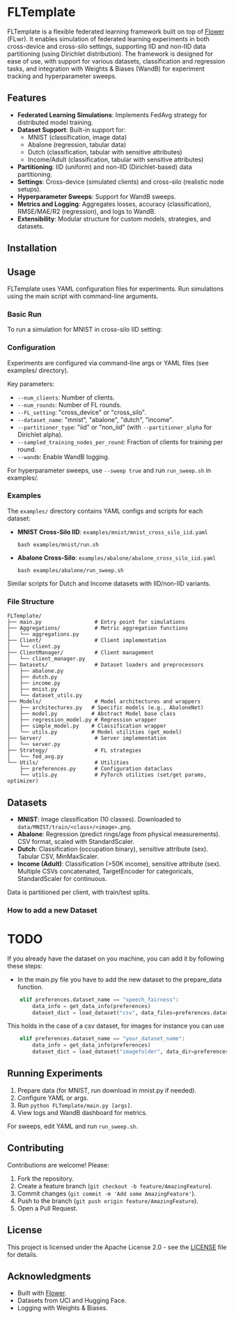 # FLTemplate

FLTemplate is a flexible federated learning framework built on top of [Flower](https://flower.ai/) (FLwr). It enables simulation of federated learning experiments in both cross-device and cross-silo settings, supporting IID and non-IID data partitioning (using Dirichlet distribution). The framework is designed for ease of use, with support for various datasets, classification and regression tasks, and integration with Weights & Biases (WandB) for experiment tracking and hyperparameter sweeps.

## Features

- **Federated Learning Simulations**: Implements FedAvg strategy for distributed model training.
- **Dataset Support**: Built-in support for:
  - MNIST (classification, image data)
  - Abalone (regression, tabular data)
  - Dutch (classification, tabular with sensitive attributes)
  - Income/Adult (classification, tabular with sensitive attributes)
- **Partitioning**: IID (uniform) and non-IID (Dirichlet-based) data partitioning.
- **Settings**: Cross-device (simulated clients) and cross-silo (realistic node setups).
- **Hyperparameter Sweeps**: Support for WandB sweeps.
- **Metrics and Logging**: Aggregates losses, accuracy (classification), RMSE/MAE/R2 (regression), and logs to WandB.
- **Extensibility**: Modular structure for custom models, strategies, and datasets.

## Installation



## Usage

FLTemplate uses YAML configuration files for experiments. Run simulations using the main script with command-line arguments.

### Basic Run

To run a simulation for MNIST in cross-silo IID setting:


### Configuration

Experiments are configured via command-line args or YAML files (see examples/ directory).

Key parameters:
- `--num_clients`: Number of clients.
- `--num_rounds`: Number of FL rounds.
- `--FL_setting`: "cross_device" or "cross_silo".
- `--dataset_name`: "mnist", "abalone", "dutch", "income".
- `--partitioner_type`: "iid" or "non_iid" (with `--partitioner_alpha` for Dirichlet alpha).
- `--sampled_training_nodes_per_round`: Fraction of clients for training per round.
- `--wandb`: Enable WandB logging.

For hyperparameter sweeps, use `--sweep true` and run `run_sweep.sh` in examples/.

### Examples

The `examples/` directory contains YAML configs and scripts for each dataset:

- **MNIST Cross-Silo IID**: `examples/mnist/mnist_cross_silo_iid.yaml`
  ```
  bash examples/mnist/run.sh
  ```

- **Abalone Cross-Silo**: `examples/abalone/abalone_cross_silo_iid.yaml`
  ```
  bash examples/abalone/run_sweep.sh
  ```

Similar scripts for Dutch and Income datasets with IID/non-IID variants.

### File Structure

```
FLTemplate/
├── main.py                 # Entry point for simulations
├── Aggregations/           # Metric aggregation functions
│   └── aggregations.py
├── Client/                 # Client implementation
│   └── client.py
├── ClientManager/          # Client management
│   └── client_manager.py
├── Datasets/               # Dataset loaders and preprocessors
│   ├── abalone.py
│   ├── dutch.py
│   ├── income.py
│   ├── mnist.py
│   └── dataset_utils.py
├── Models/                 # Model architectures and wrappers
│   ├── architectures.py   # Specific models (e.g., AbaloneNet)
│   ├── model.py           # Abstract Model base class
│   ├── regression_model.py # Regression wrapper
│   ├── simple_model.py    # Classification wrapper
│   └── utils.py           # Model utilities (get_model)
├── Server/                 # Server implementation
│   └── server.py
├── Strategy/               # FL strategies
│   └── fed_avg.py
└── Utils/                  # Utilities
    ├── preferences.py      # Configuration dataclass
    └── utils.py            # PyTorch utilities (set/get params, optimizer)
```

## Datasets

- **MNIST**: Image classification (10 classes). Downloaded to `data/MNIST/train/<class>/<image>.png`.
- **Abalone**: Regression (predict rings/age from physical measurements). CSV format, scaled with StandardScaler.
- **Dutch**: Classification (occupation binary), sensitive attribute (sex). Tabular CSV, MinMaxScaler.
- **Income (Adult)**: Classification (>50K income), sensitive attribute (sex). Multiple CSVs concatenated, TargetEncoder for categoricals, StandardScaler for continuous.

Data is partitioned per client, with train/test splits.

### How to add a new Dataset

# TODO

If you already have the dataset on you machine, you can add it by following these steps:

- In the main.py file you have to add the new dataset to the prepare_data function. 

```python
    elif preferences.dataset_name == "speech_fairness":
        data_info = get_data_info(preferences)
        dataset_dict = load_dataset("csv", data_files=preferences.dataset_path)
```

This holds in the case of a csv dataset, for images for instance you can use

```python
    elif preferences.dataset_name == "your_dataset_name":
        data_info = get_data_info(preferences)
        dataset_dict = load_dataset("imagefolder", data_dir=preferences.dataset_path)
```



## Running Experiments

1. Prepare data (for MNIST, run download in mnist.py if needed).
2. Configure YAML or args.
3. Run `python FLTemplate/main.py [args]`.
4. View logs and WandB dashboard for metrics.

For sweeps, edit YAML and run `run_sweep.sh`.

## Contributing

Contributions are welcome! Please:

1. Fork the repository.
2. Create a feature branch (`git checkout -b feature/AmazingFeature`).
3. Commit changes (`git commit -m 'Add some AmazingFeature'`).
4. Push to the branch (`git push origin feature/AmazingFeature`).
5. Open a Pull Request.

## License

This project is licensed under the Apache License 2.0 - see the [LICENSE](LICENSE) file for details.

## Acknowledgments

- Built with [Flower](https://flower.ai/).
- Datasets from UCI and Hugging Face.
- Logging with Weights & Biases.
